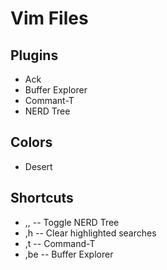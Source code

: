 # Vim Files

## Plugins

* Ack
* Buffer Explorer
* Commant-T
* NERD Tree

## Colors

* Desert

## Shortcuts

* ,, -- Toggle NERD Tree
* ,h -- Clear highlighted searches
* ,t -- Command-T
* ,be -- Buffer Explorer

